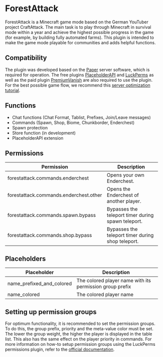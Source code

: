 # ForestAttack
ForestAttack is a Minecraft game mode based on the German YouTuber project CraftAttack.
The main task is to play through Minecraft in survival mode within a year
and achieve the highest possible progress in the game
(for example, by building fully automated farms).
This plugin is intended to make the game mode playable for communities and adds helpful functions.

## Compatibility
The plugin was developed based on the [Paper](https://github.com/PaperMC/Paper) server software,
which is required for operation.
The free plugins [PlaceholderAPI](https://github.com/PlaceholderAPI/PlaceholderAPI) and [LuckPerms](https://github.com/LuckPerms/LuckPerms) as well as the paid plugin [PremiumVanish](https://www.spigotmc.org/resources/premiumvanish-stay-hidden-bungee-velocity-support.14404/) are also required
to use the plugin.
For the best possible game flow,
we recommend this [server optimization tutorial](https://github.com/YouHaveTrouble/minecraft-optimization).

## Functions
* Chat functions (Chat Format, Tablist, Prefixes, Join/Leave messages)
* Commands (Spawn, Shop, Biome, Chunkborder, Enderchest)
* Spawn protection
* Store function (in development)
* PlaceholderAPI extension

## Permissions
| Permission                             | Description                                        |
|----------------------------------------|----------------------------------------------------|
| forestattack.commands.enderchest       | Opens your own Enderchest.                         |
| forestattack.commands.enderchest.other | Opens the Enderchest of another player.            |
| forestattack.commands.spawn.bypass     | Bypasses the teleport timer during spawn teleport. |
| forestattack.commands.shop.bypass      | Bypasses the teleport timer during shop teleport.  |

## Placeholders
| Placeholder               | Description                                              |
|---------------------------|----------------------------------------------------------|
| name_prefixed_and_colored | The colored player name with its permission group prefix |
| name_colored              | The colored player name                                  |

## Setting up permission groups
For optimum functionality, it is recommended to set the permission groups. To do this, the group prefix, priority and the meta-value color must be set. The lower the group weight, the higher the player is displayed in the table list. This also has the same effect on the player priority in commands. For more information on how-to setup permission groups using the LuckPerms permissions plugin, refer to the [official documentation](https://luckperms.net/wiki/Home).
